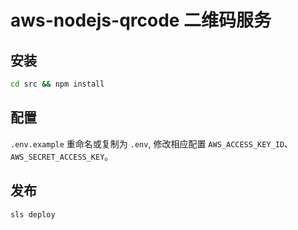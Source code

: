 # aws-nodejs-qrcode 二维码服务

## 安装

```sh
cd src && npm install
```

## 配置

`.env.example` 重命名或复制为 `.env`, 修改相应配置 `AWS_ACCESS_KEY_ID`、`AWS_SECRET_ACCESS_KEY`。

## 发布

```sh
sls deploy
```
